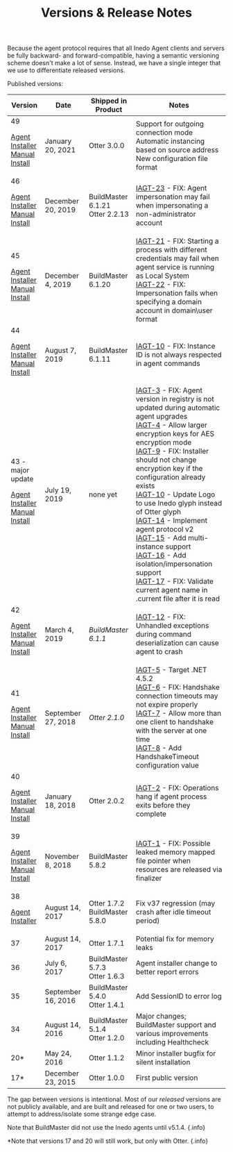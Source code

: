 ﻿---
title: Versions & Release Notes
sequence: 30
keywords: inedo, inedo agent, upgrading
---

Because the agent protocol requires that all Inedo Agent clients and servers be fully backward- and forward-compatible, having a semantic versioning scheme doesn't make a lot of sense. Instead, we have a single integer that we use to differentiate released versions.

Published versions:

| Version | Date | Shipped in Product | Notes |
| ------- |------| ------------------ |-------|
| 49 <p class="small">[Agent Installer](http://cdn.inedo.com/downloads/inedo-agent/InedoAgentSetup.49.exe) <br/> [Manual Install](http://cdn.inedo.com/downloads/inedo-agent/InedoAgent.49.zip)</p>  | January 20, 2021 | Otter 3.0.0 | Support for outgoing connection mode<br/>Automatic instancing based on source address<br/>New configuration file format |
| 46 <p class="small">[Agent Installer](http://cdn.inedo.com/downloads/inedo-agent/InedoAgentSetup.46.exe) <br/> [Manual Install](http://cdn.inedo.com/downloads/inedo-agent/InedoAgent.46.zip)</p> | December 20, 2019 | BuildMaster 6.1.21<br/>Otter 2.2.13 | [IAGT-23](https://inedo.myjetbrains.com/youtrack/issue/IAGT-23) - FIX: Agent impersonation may fail when impersonating a non-administrator account |
| 45 <p class="small">[Agent Installer](http://cdn.inedo.com/downloads/inedo-agent/InedoAgentSetup.45.exe) <br/> [Manual Install](http://cdn.inedo.com/downloads/inedo-agent/InedoAgent.45.zip)</p> | December 4, 2019 | BuildMaster 6.1.20 | [IAGT-21](https://inedo.myjetbrains.com/youtrack/issue/IAGT-21) - FIX: Starting a process with different credentials may fail when agent service is running as Local System<br/>[IAGT-22](https://inedo.myjetbrains.com/youtrack/issue/IAGT-22) - FIX: Impersonation fails when specifying a domain account in domain\user format |
| 44 <p class="small">[Agent Installer](http://cdn.inedo.com/downloads/inedo-agent/InedoAgentSetup.44.exe) <br/> [Manual Install](http://cdn.inedo.com/downloads/inedo-agent/InedoAgent.44.zip)</p> | August 7, 2019 | BuildMaster 6.1.11 | [IAGT-10](https://inedo.myjetbrains.com/youtrack/issue/IAGT-18) - FIX: Instance ID is not always respected in agent commands |
| 43 - major update <p class="small">[Agent Installer](http://cdn.inedo.com/downloads/inedo-agent/InedoAgentSetup.43.exe) <br/> [Manual Install](http://cdn.inedo.com/downloads/inedo-agent/InedoAgent.43.zip)</p> | July 19, 2019 | none yet | [IAGT-3](https://inedo.myjetbrains.com/youtrack/issue/IAGT-3) - FIX: Agent version in registry is not updated during automatic agent upgrades<br/>[IAGT-4](https://inedo.myjetbrains.com/youtrack/issue/IAGT-4) - Allow larger encryption keys for AES encryption mode<br/>[IAGT-9](https://inedo.myjetbrains.com/youtrack/issue/IAGT-9) - FIX: Installer should not change encryption key if the configuration already exists<br/>[IAGT-10](https://inedo.myjetbrains.com/youtrack/issue/IAGT-10) - Update Logo to use Inedo glyph instead of Otter glyph<br/>[IAGT-14](https://inedo.myjetbrains.com/youtrack/issue/IAGT-14) - Implement agent protocol v2<br/>[IAGT-15](https://inedo.myjetbrains.com/youtrack/issue/IAGT-15) - Add multi-instance support<br/>[IAGT-16](https://inedo.myjetbrains.com/youtrack/issue/IAGT-16) - Add isolation/impersonation support<br/>[IAGT-17](https://inedo.myjetbrains.com/youtrack/issue/IAGT-17) - FIX: Validate current agent name in .current file after it is read |
| 42 <p class="small">[Agent Installer](http://cdn.inedo.com/downloads/inedo-agent/InedoAgentSetup.42.exe) <br/> [Manual Install](http://cdn.inedo.com/downloads/inedo-agent/InedoAgent.42.zip)</p> | March 4, 2019 | *BuildMaster 6.1.1* | [IAGT-12](https://inedo.myjetbrains.com/youtrack/issue/IAGT-12) - FIX: Unhandled exceptions during command deserialization can cause agent to crash |
| 41 <p class="small">[Agent Installer](http://cdn.inedo.com/downloads/inedo-agent/InedoAgentSetup.41.exe) <br/> [Manual Install](http://cdn.inedo.com/downloads/inedo-agent/InedoAgent.41.zip)</p> | September 27, 2018 | *Otter 2.1.0* | [IAGT-5](https://inedo.myjetbrains.com/youtrack/issue/IAGT-5) - Target .NET 4.5.2<br/>[IAGT-6](https://inedo.myjetbrains.com/youtrack/issue/IAGT-6) - FIX: Handshake connection timeouts may not expire properly<br/>[IAGT-7](https://inedo.myjetbrains.com/youtrack/issue/IAGT-7) - Allow more than one client to handshake with the server at one time<br/>[IAGT-8](https://inedo.myjetbrains.com/youtrack/issue/IAGT-8) - Add HandshakeTimeout configuration value  |
| 40 <p class="small">[Agent Installer](http://cdn.inedo.com/downloads/inedo-agent/InedoAgentSetup.40.exe) <br/> [Manual Install](http://cdn.inedo.com/downloads/inedo-agent/InedoAgent.40.zip)</p> | January 18, 2018 | Otter 2.0.2 | [IAGT-2](https://inedo.myjetbrains.com/youtrack/issue/IAGT-2) - FIX: Operations hang if agent process exits before they complete |
| 39 <p class="small">[Agent Installer](http://cdn.inedo.com/downloads/inedo-agent/InedoAgentSetup.39.exe) <br/> [Manual Install](http://cdn.inedo.com/downloads/inedo-agent/InedoAgent.39.zip)</p> | November 8, 2018 | BuildMaster 5.8.2 | [IAGT-1](https://inedo.myjetbrains.com/youtrack/issue/IAGT-1) - FIX: Possible leaked memory mapped file pointer when resources are released via finalizer |
| 38 <p class="small">[Agent Installer](http://cdn.inedo.com/downloads/inedo-agent/InedoAgentSetup.38.exe)</p> | August 14, 2017 | Otter 1.7.2<br/>BuildMaster 5.8.0 | Fix v37 regression (may crash after idle timeout period) |
| 37 | August 14, 2017 | Otter 1.7.1 | Potential fix for memory leaks |
| 36 | July 6, 2017 | BuildMaster 5.7.3<br/>Otter 1.6.3 | Agent installer change to better report errors |
| 35 | September 16, 2016 | BuildMaster 5.4.0<br/>Otter 1.4.1 | Add SessionID to error log |
| 34 | August 14, 2016 | BuildMaster 5.1.4<br/>Otter 1.2.0 | Major changes; BuildMaster support and various improvements including Healthcheck |
| 20* | May 24, 2016 | Otter 1.1.2 | Minor installer bugfix for silent installation |
| 17* | December 23, 2015 | Otter 1.0.0 | First public version |

The gap between versions is intentional. Most of our *released* versions are not publicly available, and are built and released for one or two users, to attempt to address/isolate some strange edge case.

Note that BuildMaster did not use the Inedo agents until v5.1.4. {.info}

*Note that versions 17 and 20 will still work, but only with Otter. {.info}

